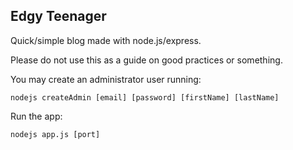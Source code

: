 
Edgy Teenager
-------------

Quick/simple blog made with node.js/express. 

Please do not use this as a guide on good practices or something. 

You may create an administrator user running: 

`nodejs createAdmin [email] [password] [firstName] [lastName]` 

Run the app: 

`nodejs app.js [port]` 


